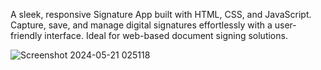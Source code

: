 A sleek, responsive Signature App built with HTML, CSS, and JavaScript. Capture, save, and manage digital signatures effortlessly with a user-friendly interface. Ideal for web-based document signing solutions.

![Screenshot 2024-05-21 025118](https://github.com/varunsethi1121/Signature-App/assets/149794469/c87686d4-e88b-407c-8dd5-e95deda6a536)

